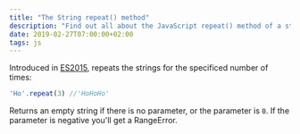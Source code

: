 ```yaml
---
title: "The String repeat() method"
description: "Find out all about the JavaScript repeat() method of a string"
date: 2019-02-27T07:00:00+02:00
tags: js
---
```


Introduced in [ES2015](/es6/), repeats the strings for the specificed number of times:

```js
'Ho'.repeat(3) //'HoHoHo'
```

Returns an empty string if there is no parameter, or the parameter is `0`. If the parameter is negative you'll get a RangeError.
